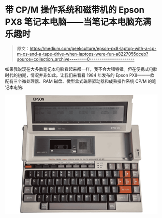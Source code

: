 # 带 CP/M 操作系统和磁带机的 Epson PX8 笔记本电脑——当笔记本电脑充满乐趣时

> 原文：<https://medium.com/geekculture/epson-px8-laptop-with-a-cp-m-os-and-a-tape-drive-when-laptops-were-fun-a8227055dceb?source=collection_archive---------0----------------------->

如果我说现在大多数笔记本电脑看起来都一样，我不会大错特错。但在便携式电脑时代的初期，情况并非如此。让我们来看看 1984 年发布的 Epson PX8——一款配有三个微处理器、RAM 磁盘、微型盒式磁带驱动器和成熟操作系统 CP/M 的笔记本电脑:

![](img/06728f4fee80fc9b47140f69b19065b3.png)